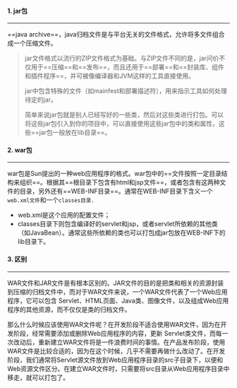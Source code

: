 #### 1. jar包

---

==java archive==，java归档文件是与平台无关的文件格式，允许将多文件组合成一个压缩文件。

> jar文件格式以流行的ZIP文件格式为基础。与ZIP文件不同的是，jar问价不仅用于==压缩==和==发布==，而且还用于==部署==和==封装库、组件和插件程序==，并可被像编译器和JVM这样的工具直接使用。
>
> jar中包含特殊的文件（如mainfest和部署描述符），用来指示工具如何处理待定的jar。
>
> 简单来说jar包就是别人已经写好的一些类，然后对这些类进行打包。可以将这些jar包引入到你的项目中，可以直接使用这些jar包中的类和属性，这些==jar包一般放在lib目录==。



#### 2. war包

---

war包是Sun提出的一种web应用程序的格式。war包中的==文件按照一定目录结构来组织==。根据其==根目录下包含有html和jsp文件==，或者包含有这两种文件的目录，另外还有==WEB-INF目录==。通常在WEB-INF目录下含义一个`web.xml文件`和一个`classes目录.`

- web.xml是这个应用的配置文件；
- classes目录下则包含编译好的servlet和jsp，或者servlet所依赖的其他类（如JavaBean）。通常这些所依赖的类也可以打包成jar包放在WEB-INF下的lib目录下。



#### 3. 区别

---

WAR文件和JAR文件是有根本区别的。JAR文件的目的是把类和相关的资源封装到压缩的归档文件中，而对于WAR文件来说，一个WAR文件代表了一个Web应用程序，它可以包含 Servlet、HTML页面、Java类、图像文件，以及组成Web应用程序的其他资源，而不仅仅是类的归档文件。

那么什么时候应该使用WAR文件呢？在开发阶段不适合使用WAR文件，因为在开发阶段，经常需要添加或删除Web应用程序的内容，更新 Servlet类文件，而每一次改动后，重新建立WAR文件将是一件浪费时间的事情。在产品发布阶段，使用WAR文件是比较合适的，因为在这个时候，几乎不需要再做什么改动了。在开发阶段，我们通常将Servlet源文件放到Web应用程序目录的src子目录下，以便和Web资源文件区分。在建立WAR文件时，只需要将src目录从Web应用程序目录中移走，就可以打包了。

